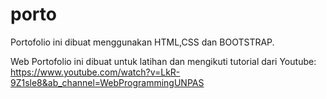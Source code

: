 # porto
Portofolio ini dibuat menggunakan HTML,CSS dan BOOTSTRAP.

Web Portofolio ini dibuat untuk latihan dan mengikuti tutorial dari Youtube:
https://www.youtube.com/watch?v=LkR-9Z1sle8&ab_channel=WebProgrammingUNPAS
